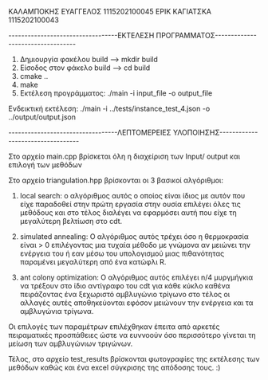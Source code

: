 ΚΑΛΑΜΠΟΚΗΣ ΕΥΑΓΓΕΛΟΣ 1115202100045
ΕΡΙΚ ΚΑΓΙΑΤΣΚΑ 1115202100043

----------------------------------ΕΚΤΕΛΕΣΗ ΠΡΟΓΡΑΜΜΑΤΟΣ----------------------------------

1) Δημιουργία φακέλου build --> mkdir build
2) Είσοδος στον φάκελο build --> cd build
3) cmake ..
4) make 
5) Εκτέλεση προγράμματος: ./main -i input_file -o output_file

Ενδεικτική εκτέλεση: ./main -i ../tests/instance_test_4.json -o ../output/output.json

----------------------------------ΛΕΠΤΟΜΕΡΕΙΕΣ ΥΛΟΠΟΙΗΣΗΣ----------------------------------


Στο αρχείο main.cpp βρίσκεται όλη η διαχείριση των Input/ output και επιλογή των μεθόδων 

Στο αρχείο triangulation.hpp βρίσκονται οι 3 βασικοί αλγόριθμοι:

1) local search: ο αλγόριθμος αυτός ο οποίος είναι ίδιος με αυτόν που είχε παραδοθεί στην πρώτη εργασία στην ουσία επιλέγει 
όλες τις μεθόδους και στο τέλος διαλέγει να εφαρμόσει αυτή που είχε τη μεγαλύτερη βελτίωση στο cdt.

2) simulated annealing: Ο αλγόριθμος αυτός τρέχει όσο η θερμοκρασία είναι > 0 επιλέγοντας μια τυχαία μέθοδο με γνώμονα αν μειώνει την ενέργεια του ή εαν μέσω του υπολογισμού μιας πιθανότητας παραμένει μεγαλύτερη από ένα κατώφλι R.

3) ant colony optimization: Ο αλγόριθμος αυτός επιλέγει n/4 μυργμήγκια να τρέξουν στο ίδιο αντίγραφο του cdt για κάθε κύκλο καθένα πειράζοντας ένα ξεχωριστό αμβλυγώνιο τρίγωνο στο τέλος οι αλλαγές αυτές αποθηκεύονται εφόσον μειώνουν την ενέργεια και τα αμβλυγώνια τρίγωνα.

Οι επιλογές των παραμέτρων επιλέχθηκαν έπειτα από αρκετές πειραματικές προσπάθειες ώστε να ευννοούν όσο περισσότερο γίνεται τη μείωση των αμβλυγώνιων τριγώνων.

Τέλος, στο αρχείο test_results βρίσκονται φωτογραφίες της εκτέλεσης των μεθόδων καθώς και ένα excel σύγκρισης της απόδοσης τους. :)


